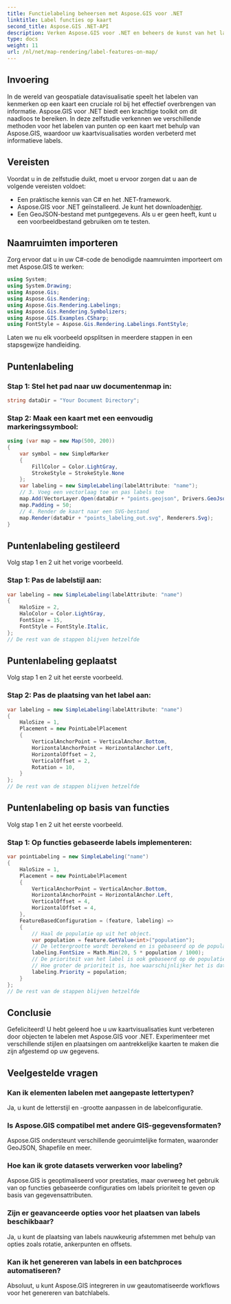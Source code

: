 ```yaml
---
title: Functielabeling beheersen met Aspose.GIS voor .NET
linktitle: Label functies op kaart
second_title: Aspose.GIS .NET-API
description: Verken Aspose.GIS voor .NET en beheers de kunst van het labelen van objecten op kaarten. Verbeter uw geospatiale visualisaties moeiteloos. #Aspose #GIS
type: docs
weight: 11
url: /nl/net/map-rendering/label-features-on-map/
---
```

## Invoering
In de wereld van geospatiale datavisualisatie speelt het labelen van kenmerken op een kaart een cruciale rol bij het effectief overbrengen van informatie. Aspose.GIS voor .NET biedt een krachtige toolkit om dit naadloos te bereiken. In deze zelfstudie verkennen we verschillende methoden voor het labelen van punten op een kaart met behulp van Aspose.GIS, waardoor uw kaartvisualisaties worden verbeterd met informatieve labels.
## Vereisten
Voordat u in de zelfstudie duikt, moet u ervoor zorgen dat u aan de volgende vereisten voldoet:
- Een praktische kennis van C# en het .NET-framework.
-  Aspose.GIS voor .NET geïnstalleerd. Je kunt het downloaden[hier](https://releases.aspose.com/gis/net/).
- Een GeoJSON-bestand met puntgegevens. Als u er geen heeft, kunt u een voorbeeldbestand gebruiken om te testen.
## Naamruimten importeren
Zorg ervoor dat u in uw C#-code de benodigde naamruimten importeert om met Aspose.GIS te werken:
```csharp
using System;
using System.Drawing;
using Aspose.Gis;
using Aspose.Gis.Rendering;
using Aspose.Gis.Rendering.Labelings;
using Aspose.Gis.Rendering.Symbolizers;
using Aspose.GIS.Examples.CSharp;
using FontStyle = Aspose.Gis.Rendering.Labelings.FontStyle;
```
Laten we nu elk voorbeeld opsplitsen in meerdere stappen in een stapsgewijze handleiding.
##  Puntenlabeling

### Stap 1: Stel het pad naar uw documentenmap in:
```csharp
string dataDir = "Your Document Directory";
```
### Stap 2: Maak een kaart met een eenvoudig markeringssymbool:
```csharp
using (var map = new Map(500, 200))
{
    var symbol = new SimpleMarker
    {
        FillColor = Color.LightGray,
        StrokeStyle = StrokeStyle.None
    };
    var labeling = new SimpleLabeling(labelAttribute: "name");
    // 3. Voeg een vectorlaag toe en pas labels toe
    map.Add(VectorLayer.Open(dataDir + "points.geojson", Drivers.GeoJson), symbol, labeling);
    map.Padding = 50;
    // 4. Render de kaart naar een SVG-bestand
    map.Render(dataDir + "points_labeling_out.svg", Renderers.Svg);
}
```
## Puntenlabeling gestileerd

Volg stap 1 en 2 uit het vorige voorbeeld.

### Stap 1: Pas de labelstijl aan:
```csharp
var labeling = new SimpleLabeling(labelAttribute: "name")
{
    HaloSize = 2,
    HaloColor = Color.LightGray,
    FontSize = 15,
    FontStyle = FontStyle.Italic,
};
// De rest van de stappen blijven hetzelfde
```
## Puntenlabeling geplaatst

Volg stap 1 en 2 uit het eerste voorbeeld.
### Stap 2: Pas de plaatsing van het label aan:
```csharp
var labeling = new SimpleLabeling(labelAttribute: "name")
{
    HaloSize = 1,
    Placement = new PointLabelPlacement
    {
        VerticalAnchorPoint = VerticalAnchor.Bottom,
        HorizontalAnchorPoint = HorizontalAnchor.Left,
        HorizontalOffset = 2,
        VerticalOffset = 2,
        Rotation = 10,
    }
};
// De rest van de stappen blijven hetzelfde
```
## Puntenlabeling op basis van functies

Volg stap 1 en 2 uit het eerste voorbeeld.

### Stap 1: Op functies gebaseerde labels implementeren:
```csharp
var pointLabeling = new SimpleLabeling("name")
{
    HaloSize = 1,
    Placement = new PointLabelPlacement
    {
        VerticalAnchorPoint = VerticalAnchor.Bottom,
        HorizontalAnchorPoint = HorizontalAnchor.Left,
        VerticalOffset = 4,
        HorizontalOffset = 4,
    },
    FeatureBasedConfiguration = (feature, labeling) =>
    {
        // Haal de populatie op uit het object.
        var population = feature.GetValue<int>("population");
        // De lettergrootte wordt berekend en is gebaseerd op de populatie.
        labeling.FontSize = Math.Min(20, 5 * population / 1000);
        // De prioriteit van het label is ook gebaseerd op de populatie.
        // Hoe groter de prioriteit is, hoe waarschijnlijker het is dat het label op de uitvoerafbeelding verschijnt.
        labeling.Priority = population;
    }
};
// De rest van de stappen blijven hetzelfde
```
## Conclusie
Gefeliciteerd! U hebt geleerd hoe u uw kaartvisualisaties kunt verbeteren door objecten te labelen met Aspose.GIS voor .NET. Experimenteer met verschillende stijlen en plaatsingen om aantrekkelijke kaarten te maken die zijn afgestemd op uw gegevens.
## Veelgestelde vragen
### Kan ik elementen labelen met aangepaste lettertypen?
Ja, u kunt de letterstijl en -grootte aanpassen in de labelconfiguratie.
### Is Aspose.GIS compatibel met andere GIS-gegevensformaten?
Aspose.GIS ondersteunt verschillende georuimtelijke formaten, waaronder GeoJSON, Shapefile en meer.
### Hoe kan ik grote datasets verwerken voor labeling?
Aspose.GIS is geoptimaliseerd voor prestaties, maar overweeg het gebruik van op functies gebaseerde configuraties om labels prioriteit te geven op basis van gegevensattributen.
### Zijn er geavanceerde opties voor het plaatsen van labels beschikbaar?
Ja, u kunt de plaatsing van labels nauwkeurig afstemmen met behulp van opties zoals rotatie, ankerpunten en offsets.
### Kan ik het genereren van labels in een batchproces automatiseren?
Absoluut, u kunt Aspose.GIS integreren in uw geautomatiseerde workflows voor het genereren van batchlabels.